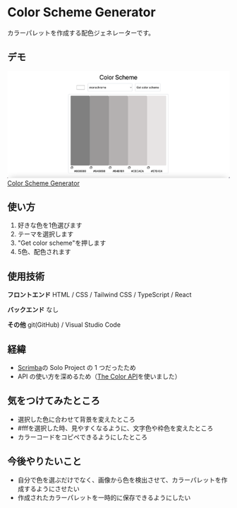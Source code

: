 # Color Scheme Generator

カラーパレットを作成する配色ジェネレーターです。

## デモ

![Color Scheme Generator Screenshot](./src/assets/png/website.png)
[Color Scheme Generator](https://hyuga-colorschemegenerator.netlify.app/)

## 使い方

1. 好きな色を1色選びます
2. テーマを選択します
3. "Get color scheme"を押します
4. 5色、配色されます

## 使用技術
**フロントエンド**
HTML / CSS / Tailwind CSS / TypeScript / React

**バックエンド**
なし

**その他**
git(GitHub) / Visual Studio Code

## 経緯

- [Scrimba](https://scrimba.com/scrim/co73343ea8c93c5d396d7ac67)の Solo Project の 1 つだったため
- API の使い方を深めるため（[The Color API](https://www.thecolorapi.com/)を使いました）

## 気をつけてみたところ
- 選択した色に合わせて背景を変えたところ
- #fffを選択した時、見やすくなるように、文字色や枠色を変えたところ
- カラーコードをコピペできるようにしたところ

## 今後やりたいこと

- 自分で色を選ぶだけでなく、画像から色を検出させて、カラーパレットを作成するようにさせたい
- 作成されたカラーパレットを一時的に保存できるようにしたい
